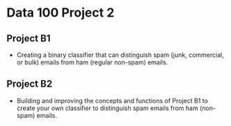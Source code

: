 # Data 100 Project 2

## Project B1 
- Creating a binary classifier that can distinguish spam (junk, commercial, or bulk) emails from ham (regular non-spam) emails. 

## Project B2 
- Building and improving the concepts and functions of Project B1 to create your own classifier to distinguish spam emails from ham (non-spam) emails. 
